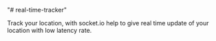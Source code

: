 "# real-time-tracker" 

Track your location, with socket.io help to give real time update of your location with low latency rate.